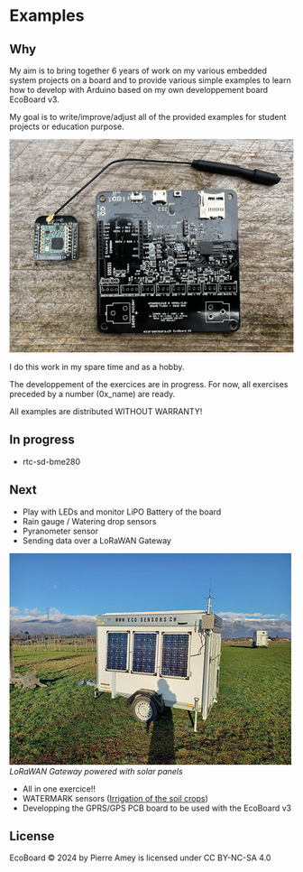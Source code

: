 
# Examples
## Why
My aim is to bring together 6 years of work on my various embedded system projects on a board and to provide various simple examples to learn how to develop with Arduino based on my own developpement board EcoBoard v3. 

My goal is to write/improve/adjust all of the provided examples for student projects or education purpose.

![EcoBoard with Lora module](../assets/ecoboard-lora.jpg)

I do this work in my spare time and as a hobby.

The developpement of the exercices are in progress. For now, all exercises preceded by a number (0x_name) are ready.

All examples are distributed WITHOUT WARRANTY!

## In progress
* rtc-sd-bme280

## Next
* Play with LEDs and monitor LiPO Battery of the board 
* Rain gauge / Watering drop sensors
* Pyranometer sensor
* Sending data over a LoRaWAN Gateway

![Solar LoRaWAN Gateway {caption=LoRaWAN Gateway powered with solar panels}](../assets/remorque-loarawan-solaire.jpg)
*LoRaWAN Gateway powered with solar panels*

* All in one exercice!!
* WATERMARK sensors ([Irrigation of the soil crops](https://eco-sensors.ch/smart-irrigation/))
* Developping the GPRS/GPS PCB board to be used with the EcoBoard v3

## License
EcoBoard © 2024 by Pierre Amey is licensed under CC BY-NC-SA 4.0

